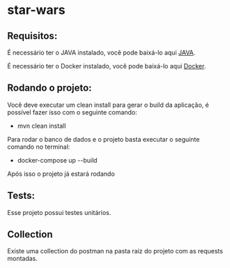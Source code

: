 # star-wars

## Requisitos:

É necessário ter o JAVA instalado, você pode baixá-lo aqui [JAVA](https://www.oracle.com/br/java/technologies/javase-downloads.html).

É necessário ter o Docker instalado, você pode baixá-lo aqui [Docker](https://hub.docker.com/).

## Rodando o projeto:

Você deve executar um clean install para gerar o build da aplicação, é possível fazer isso com o seguinte comando: 

- mvn clean install

Para rodar o banco de dados e o projeto  basta executar o seguinte comando no terminal:

- docker-compose up --build

Após isso o projeto já estará rodando

## Tests:

Esse projeto possui testes unitários.

## Collection

Existe uma collection do postman na pasta raiz do projeto com as requests montadas.
